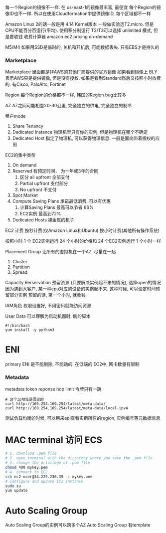 每一个Region的镜像不一样. 在 us-east-1的镜像最丰富, 最便宜
每个Region的镜像ID也不一样. 所以在使用Cloudformation中提供镜像ID, 每个区域都不一样


Amazon Linux 2的话一般是用 4.14 Kernel版本
一般做实验选T2.micro. 但是CPU不能百分百运行(平均). 使用积分制运行
T2/T3可以选择 unlimited 模式, 但是要收钱
收费计算器
amazon ec2 pricing on-demand 

M5/M4
如果用SSD是临时的, 关机和开机后, 可能数据丢失. 只有EBS才是持久的


### Marketplace
Marketplace 里面都是非AWS的其他厂商提供的官方镜像
如果看到镜像上 BLY 表示AWS只是提供镜像, 但是没有授权. 如果是看到Standard然后又按照小时收费的. 有Cisco, PaloAlto, Fortinet

Region
每个Region的价格都不一样, 韩国的Region bug比较多

AZ
AZ之间可能相差20-30公里, 完全独立的供电, 完全独立的制冷

租户mode
1. Share Tenancy
2. Dedicated Instance 物理机里只有你的实例, 但是物理机在哪个不确定
3. Dedicated Host 指定了物理机, 可以获得物理信息. 一般是面向带着授权的应用

EC2的集中类型
1. On demand
2. Reserved 有预定时间， 为一年或3年的合同
	1. 区分 all upfront 全部支付
	2. Partial upfront 支付部分
	3. No upfront 不支付
3. Spot Market  
4. Compute Saving Plans 承诺最低消费. 可以有优惠
	1. 计算Saving Plans 最高可以节省 66%
	2. EC2实例 最高到72%
5. Dedicated Hosts 裸金属的机子

EC2 计费
按秒计费(仅Amazon Linux和Ubuntu)
按小时计费(其他所有操作系统)

按照小时
1 个 EC2实例运行 24 个小时的价格和 24 个EC2实例运行 1 个小时一样

Placement Group 
让所有的虚拟机在一个AZ, 尽量在一起
1. Cluster
2. Partition
3. Spread

Capacity Rerservation 预留资源 (只要解决实例起不来的情况), 选择open的情况
因为遇到大客户, 某一种cpu对应的设备的实例起不来. 这种时候, 可以设定时间预留部分实例
预留的话, 第一个小时, 就收钱

IAM角色
权限设置好, 不用密码就能访问资源

User Data
可以理解为启动机器时, 刷的脚本
```shell
#!/bin/bash
yum install -y python3
```

# ENI
primary ENI 是不能删除, 不能动的. 在低端的 EC2中, 网卡数量有限制
### Metadata
metadata token reponse hop limit 令牌只有一跳
```shell
# 这个ip地址是固定的
curl http://169.254.169.254/latest/meta-data/
curl http://169.254.169.254/latest/meta-data/local-ipv4
```
测试负载均衡的时候, 可以用来api查看实例所在的region, 实例编号等元数据信息


# MAC terminal 访问 ECS

```bash
# 1. downlaod .pem file
# 2. open terminal with the directory where you save the .pem file
# 3. change the privilege of .pem file
chmod 400 mykey.pem
# 4. connect to EC2 
ssh ec2-user@34.229.236.39 -i mykey.pem
# configure and update EC2 instance
sudo su
yum update 
```

# Auto Scaling Group
Auto Scaling Group的实例可以跨多个AZ
Auto Scaling Group 有template

